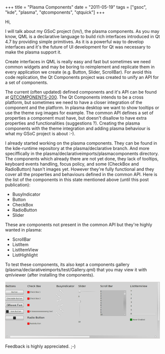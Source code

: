 +++
title = "Plasma Components"
date = "2011-05-19"
tags = ["gsoc", "kde", "plasma", "qtcomponents", "qtquick"]
+++

Hi,
 
I will talk about my GSoC project (\\m/), the plasma components.
As you may know, QML is a declarative language to build rich interfaces
introduced in Qt 4.7 by providing simple primitives. As it is a powerful
way to develop interfaces and it's the future of UI development for Qt
was necessary to make the plasma support it.

Create interfaces in QML is really easy and fast but sometimes we need
common widgets and may be boring to reimplement and replicate them in
every application we create (e.g. Button, Slider, ScrollBar). For avoid
this code replication, the Qt Components project was created to unify an
API for a set of components.
 
The current (often updated) defined components and it's API can be
found at
[QTCOMPONENTS-200](http://bugreports.qt.nokia.com/browse/QTCOMPONENTS-200).
The Qt Components intends to be a cross platform, but sometimes we need
to have a closer integration of the component and the platform. In
plasma desktop we want to show tooltips or use the theme svg images for
example. The common API defines a set of properties a component must
have, but doesn't disallow to have extra properties and functionalities
(suggestions ?). Creating the plasma components with the theme
integration and adding plasma behaviour is what my GSoC project is about
:-).

I already started working on the plasma components. They can be found
in the kde-runtime repository at the plasma/declarative branch. And more
speciffically in the plasma/declarativeimports/plasmacomponents
directory. The components which already there are not yet done, they
lack of tooltips, keyboard events handling, focus policy, and some
(CheckBox and RadioButton) hasn't images yet. However they're fully
functional and they cover all the properties and behaviours defined in
the common API. Here is the list of the components in this state
mentioned above (until this post publication):

-   BusyIndicator
-   Button
-   CheckBox
-   RadioButton
-   Slider

These are components not present in the common API but they're highly
wanted in plasma:

-   ScrollBar
-   ListItem
-   ListItemView
-   ListHighlight

To test these components, its also kept a components gallery
(plasma/declarativeimports/test/Gallery.qml) that you may view it with
qmlviewer (after installing the components).

![Gallery screenshot](/img/gallery.png)
  
Feedback is highly appreciated. ;-)

